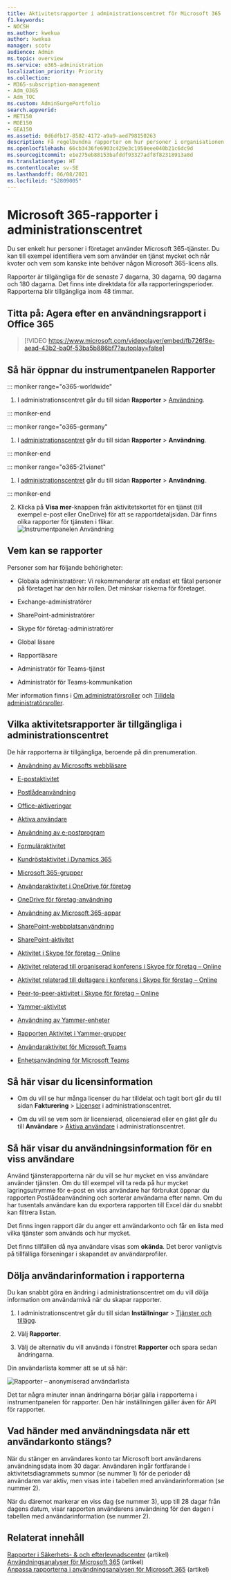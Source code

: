 ```yaml
---
title: Aktivitetsrapporter i administrationscentret för Microsoft 365
f1.keywords:
- NOCSH
ms.author: kwekua
author: kwekua
manager: scotv
audience: Admin
ms.topic: overview
ms.service: o365-administration
localization_priority: Priority
ms.collection:
- M365-subscription-management
- Adm_O365
- Adm_TOC
ms.custom: AdminSurgePortfolio
search.appverid:
- MET150
- MOE150
- GEA150
ms.assetid: 0d6dfb17-8582-4172-a9a9-aed798150263
description: Få regelbundna rapporter om hur personer i organisationen använder Microsoft 365-tjänster och utforska varje diagram för mer information.
ms.openlocfilehash: 66cb3436fe6903c429e3c1950eee040b21c6dc9d
ms.sourcegitcommit: e1e275eb88153bafddf93327adf8f82318913a8d
ms.translationtype: HT
ms.contentlocale: sv-SE
ms.lasthandoff: 06/08/2021
ms.locfileid: "52809005"
---
```

# <a name="microsoft-365-reports-in-the-admin-center"></a>Microsoft 365-rapporter i administrationscentret

Du ser enkelt hur personer i företaget använder Microsoft 365-tjänster. Du kan till exempel identifiera vem som använder en tjänst mycket och når kvoter och vem som kanske inte behöver någon Microsoft 365-licens alls.
  
Rapporter är tillgängliga för de senaste 7 dagarna, 30 dagarna, 90 dagarna och 180 dagarna. Det finns inte direktdata för alla rapporteringsperioder. Rapporterna blir tillgängliga inom 48 timmar.
  
## <a name="watch-act-on-a-usage-report-in-office-365"></a>Titta på: Agera efter en användningsrapport i Office 365
  
> [!VIDEO https://www.microsoft.com/videoplayer/embed/fb726f8e-aead-43b2-ba0f-53ba5b886bf7?autoplay=false]
  
## <a name="how-to-get-to-the-reports-dashboard"></a>Så här öppnar du instrumentpanelen Rapporter

::: moniker range="o365-worldwide"

1. I administrationscentret går du till sidan **Rapporter** \> <a href="https://go.microsoft.com/fwlink/p/?linkid=2074756" target="_blank">Användning</a>.

::: moniker-end

::: moniker range="o365-germany"

1. I <a href="https://go.microsoft.com/fwlink/p/?linkid=848041" target="_blank">administrationscentret</a> går du till sidan **Rapporter** \> **Användning**.

::: moniker-end

::: moniker range="o365-21vianet"

1. I <a href="https://go.microsoft.com/fwlink/p/?linkid=850627" target="_blank">administrationscentret</a> går du till sidan **Rapporter** \> **Användning**.

::: moniker-end

2. Klicka på **Visa mer**-knappen från aktivitetskortet för en tjänst (till exempel e-post eller OneDrive) för att se rapportdetaljsidan. Där finns olika rapporter för tjänsten i flikar. <br/>![Instrumentpanelen Användning](../../media/4c0f966d-9d2b-4a6f-a106-a6e2b9a2de07.png) 

## <a name="who-can-see-reports"></a>Vem kan se rapporter

Personer som har följande behörigheter:
  
- Globala administratörer: Vi rekommenderar att endast ett fåtal personer på företaget har den här rollen. Det minskar riskerna för företaget.
    
- Exchange-administratörer
    
- SharePoint-administratörer
    
- Skype för företag-administratörer

- Global läsare
    
- Rapportläsare

- Administratör för Teams-tjänst

- Administratör för Teams-kommunikation
    
Mer information finns i [Om administratörsroller](../add-users/about-admin-roles.md) och [Tilldela administratörsroller](../add-users/assign-admin-roles.md).
  
## <a name="which-activity-reports-are-available-in-the-admin-center"></a>Vilka aktivitetsrapporter är tillgängliga i administrationscentret

De här rapporterna är tillgängliga, beroende på din prenumeration.

- [Användning av Microsofts webbläsare](browser-usage-report.md) 
  
- [E-postaktivitet](email-activity-ww.md)
    
- [Postlådeanvändning](mailbox-usage.md)
    
- [Office-aktiveringar](microsoft-office-activations-ww.md)

- [Aktiva användare](active-users-ww.md)
  
- [Användning av e-postprogram](email-apps-usage-ww.md)

- [Formuläraktivitet](forms-activity-ww.md)

- [Kundröstaktivitet i Dynamics 365](forms-pro-activity-ww.md)

- [Microsoft 365-grupper](office-365-groups-ww.md)
  
- [Användaraktivitet i OneDrive för företag](onedrive-for-business-activity-ww.md)

- [OneDrive för företag-användning](onedrive-for-business-usage-ww.md)

- [Användning av Microsoft 365-appar](microsoft365-apps-usage-ww.md)
  
- [SharePoint-webbplatsanvändning](sharepoint-site-usage-ww.md)
  
- [SharePoint-aktivitet](sharepoint-activity-ww.md)
  
- [Aktivitet i Skype för företag – Online](/SkypeForBusiness/skype-for-business-online-reporting/activity-report)
  
- [Aktivitet relaterad till organiserad konferens i Skype för företag – Online](/SkypeForBusiness/skype-for-business-online-reporting/conference-organizer-activity-report)
  
- [Aktivitet relaterad till deltagare i konferens i Skype för företag – Online](/SkypeForBusiness/skype-for-business-online-reporting/conference-participant-activity-report)
  
- [Peer-to-peer-aktivitet i Skype för företag – Online](/SkypeForBusiness/skype-for-business-online-reporting/peer-to-peer-activity-report)

- [Yammer-aktivitet](yammer-activity-report-ww.md)

- [Användning av Yammer-enheter](yammer-device-usage-report-ww.md)

- [Rapporten Aktivitet i Yammer-grupper](yammer-groups-activity-report-ww.md)

- [Användaraktivitet för Microsoft Teams](microsoft-teams-user-activity-preview.md)

- [Enhetsanvändning för Microsoft Teams](microsoft-teams-device-usage-preview.md)

## <a name="how-to-view-licensing-information"></a>Så här visar du licensinformation

- Om du vill se hur många licenser du har tilldelat och tagit bort går du till sidan **Fakturering** \> <a href="https://go.microsoft.com/fwlink/p/?linkid=842264" target="_blank">Licenser</a> i administrationscentret.
    
- Om du vill se vem som är licensierad, olicensierad eller en gäst går du till **Användare** \> <a href="https://go.microsoft.com/fwlink/p/?linkid=834822" target="_blank">Aktiva användare</a> i administrationscentret. 
  
## <a name="how-to-view-usage-information-for-a-specific-user"></a>Så här visar du användningsinformation för en viss användare

Använd tjänsterapporterna när du vill se hur mycket en viss användare använder tjänsten. Om du till exempel vill ta reda på hur mycket lagringsutrymme för e-post en viss användare har förbrukat öppnar du rapporten Postlådeanvändning och sorterar användarna efter namn. Om du har tusentals användare kan du exportera rapporten till Excel där du snabbt kan filtrera listan.
  
Det finns ingen rapport där du anger ett användarkonto och får en lista med vilka tjänster som används och hur mycket.

Det finns tillfällen då nya användare visas som **okända**. Det beror vanligtvis på tillfälliga förseningar i skapandet av användarprofiler.  
  
## <a name="hide-user-details-in-the-reports"></a>Dölja användarinformation i rapporterna

Du kan snabbt göra en ändring i administrationscentret om du vill dölja information om användarnivå när du skapar rapporter.
  
1. I administrationscentret går du till sidan **Inställningar** \> <a href="https://go.microsoft.com/fwlink/p/?linkid=2053743" target="_blank">Tjänster och tillägg</a>.

2. Välj **Rapporter**. 
  
3. Välj de alternativ du vill använda i fönstret **Rapporter** och spara sedan ändringarna.
  
Din användarlista kommer att se ut så här:
  
![Rapporter – anonymiserad användarlista](../../media/2ed99bce-4978-4ee3-9ea2-4a8db26eef02.png)
  
Det tar några minuter innan ändringarna börjar gälla i rapporterna i instrumentpanelen för rapporter. Den här inställningen gäller även för API för rapporter.
  
## <a name="what-happens-to-usage-data-when-a-user-account-is-closed"></a>Vad händer med användningsdata när ett användarkonto stängs?

När du stänger en användares konto tar Microsoft bort användarens användningsdata inom 30 dagar. Användaren ingår fortfarande i aktivitetsdiagrammets summor (se nummer 1) för de perioder då användaren var aktiv, men visas inte i tabellen med användarinformation (se nummer 2).
  
När du däremot markerar en viss dag (se nummer 3), upp till 28 dagar från dagens datum, visar rapporten användarens användning för den dagen i tabellen med användarinformation (se nummer 2).
  
## <a name="related-content"></a>Relaterat innehåll

[Rapporter i Säkerhets- &amp; och efterlevnadscenter](../../compliance/reports-in-security-and-compliance.md) (artikel)\
[Användningsanalyser för Microsoft 365](../usage-analytics/usage-analytics.md) (artikel)\
[Anpassa rapporterna i användningsanalysen för Microsoft 365](../usage-analytics/customize-reports.md) (artikel)